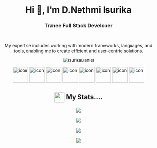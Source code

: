 <h1 align="center">Hi 👋, I'm D.Nethmi Isurika</h1>
<h3 align="center">Tranee Full Stack Developer</h3>
<br>
<p align="center"> My expertise includes working with modern frameworks, languages, and tools, enabling me to create efficient and user-centric solutions.</p>
<p align="center"> 
 <img src="https://komarev.com/ghpvc/?username=IsurikaDaniel&label=Profile%20views&color=0e75b6&style=flat" alt="IsurikaDaniel" /> 
</p>

<div align="center">
  <img src="https://techstack-generator.vercel.app/java-icon.svg" alt="icon" width="50" height="50" />
  <img src="https://techstack-generator.vercel.app/python-icon.svg" alt="icon" width="50" height="50" />
  <img src="https://techstack-generator.vercel.app/ts-icon.svg" alt="icon" width="50" height="50" />
  <img src="https://techstack-generator.vercel.app/js-icon.svg" alt="icon"width="50" height="50" />
  <img src="https://techstack-generator.vercel.app/react-icon.svg" alt="icon" width="50" height="50" />
  <img src="https://techstack-generator.vercel.app/mysql-icon.svg" alt="icon" width="50" height="50" />
  <img src="https://techstack-generator.vercel.app/github-icon.svg" alt="icon" width="50" height="50" />
  <img src="https://techstack-generator.vercel.app/prettier-icon.svg" alt="icon" width="50" height="50" />
</div>

<!-- status graps and cards -->
 <h2 align="center">
  <img align="center" src="https://raw.githubusercontent.com/IsurikaDaniel/IsurikaDaniel/main/icons/stats.gif" width="32"/> My Stats....
</h2>

<div align="center">
  <img src="https://github-readme-stats.vercel.app/api?username=IsurikaDaniel&theme=tokyonight&hide_border=false&include_all_commits=true&count_private=false"/>
  <br><br> <!-- Gap between cards -->
  <img src="https://github-readme-streak-stats.herokuapp.com/?user=IsurikaDaniel&theme=tokyonight&hide_border=false"/>
  <br><br> <!-- Gap between cards -->
  <img src="https://github-readme-stats.vercel.app/api/top-langs/?username=IsurikaDaniel&theme=tokyonight&hide_border=false&include_all_commits=true&count_private=false&layout=compact"/>
  <br><br> <!-- Gap between cards -->
  <img src="https://github-readme-activity-graph.vercel.app/graph?username=IsurikaDaniel&theme=tokyo-night"/>
</div>



